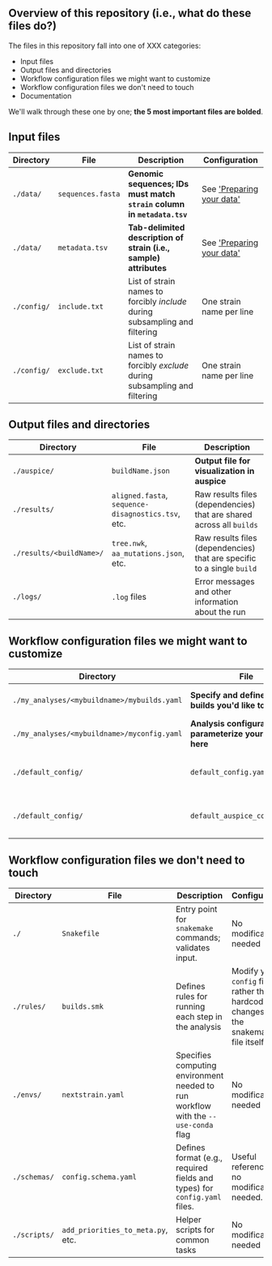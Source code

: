 
## Overview of this repository (i.e., what do these files do?)

The files in this repository fall into one of XXX categories:  
* Input files  
* Output files and directories  
* Workflow configuration files we might want to customize  
* Workflow configuration files we don't need to touch  
* Documentation  

We'll walk through these one by one; **the 5 most important files are bolded**.

## Input files  

<!-- XXX make file names into links -->
| Directory | File | Description | Configuration|  
|-----|-----|-----|------|
|`./data/`|`sequences.fasta`|**Genomic sequences; IDs must match `strain` column in `metadata.tsv`**| See ['Preparing your data'](XXX)
|`./data/`|`metadata.tsv`|**Tab-delimited description of strain (i.e., sample) attributes**|See ['Preparing your data'](XXX)|
|`./config/`|`include.txt`| List of strain names to forcibly _include_ during subsampling and filtering | One strain name per line|  
|`./config/`|`exclude.txt`|List of strain names to forcibly _exclude_ during subsampling and filtering|One strain name per line|


## Output files and directories  

| Directory | File | Description |
|-----|-----|-----|
|`./auspice/`|`buildName.json`|**Output file for visualization in auspice**|
|`./results/`|`aligned.fasta`, `sequence-disagnostics.tsv`, etc.|Raw results files (dependencies) that are shared across all `builds`|
|`./results/<buildName>/`|`tree.nwk`, `aa_mutations.json`, etc.|Raw results files (dependencies) that are specific to a single `build`|
|`./logs/`|`.log` files|Error messages and other information about the run|


## Workflow configuration files we might want to customize  

| Directory | File | Description | Configuration |
|-----|-----|-----|----|
|`./my_analyses/<mybuildname>/mybuilds.yaml`|**Specify and define all the builds you'd like to run**|See our [customization guide](XXX)|
|`./my_analyses/<mybuildname>/myconfig.yaml`|**Analysis configuration file; parameterize your analyses here**|See our [customization guide](XXX)|
|`./default_config/`|`default_config.yaml`|**Default analysis configuration file**|Override these settings in `./my_analyses/.../config.yaml`|
|`./default_config/`|`default_auspice_config.json`|**Default visualization configuration file**|Override these settings in `./my_analyses/.../auspice_config.yaml`|XXX|


## Workflow configuration files we don't need to touch  
| Directory | File | Description | Configuration|
|-----|-----|-----|-----|
|`./`|`Snakefile`|Entry point for `snakemake` commands; validates input.|No modification needed|
|`./rules/`|`builds.smk`|Defines rules for running each step in the analysis|Modify your `config` file, rather than hardcode changes into the snakemake file itself|
|`./envs/`|`nextstrain.yaml`|Specifies computing environment needed to run workflow with the `--use-conda` flag|No modification needed|
|`./schemas/`|`config.schema.yaml`|Defines format (e.g., required fields and types) for  `config.yaml` files.|Useful reference, but no modification needed.|
|`./scripts/`| `add_priorities_to_meta.py`, etc.| Helper scripts for common tasks | No modification needed |
